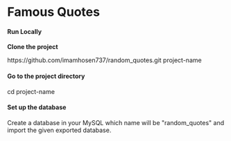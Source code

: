 <p align="center"><h1>Famous Quotes</h1></p>

<p align="center">
    <h4>Run Locally</h4>
    <strong>Clone the project</strong>
    <p>https://github.com/imamhosen737/random_quotes.git project-name</p>
	<h4>Go to the project directory</h4>
	<p>cd project-name</p>
	<h4>Set up the database</h4>
	<p>Create a database in your MySQL which name will be "random_quotes" and import the given exported database.</p>
    <p></p>
</p>



